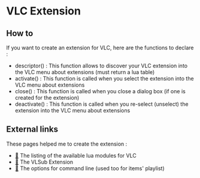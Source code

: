 # VLC Extension

## How to

If you want to create an extension for VLC, here are the functions to declare :

* descriptor() : This function allows to discover your VLC extension into the VLC menu about extensions (must return a lua table)
* activate() : This function is called when you select the extension into the VLC menu about extensions
* close() : This function is called when you close a dialog box (if one is created for the extension)
* deactivate() : This function is called when you re-select (unselect) the extension into the VLC menu about extensions

## External links

These pages helped me to create the extension :

- [🔗](https://www.videolan.org/developers/vlc/share/lua/README.txt) The listing of the available lua modules for VLC
- [🔗](https://github.com/exebetche/vlsub/blob/master/vlsub.lua) The VLSub Extension
- [🔗](https://wiki.videolan.org/VLC_command-line_help) The options for command line (used too for items' playlist)